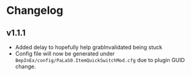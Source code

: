 # Changelog
## v1.1.1
* Added delay to hopefully help grabInvalidated being stuck
* Config file will now be generated under `BepInEx/config/PaLaS0.ItemQuickSwitchMod.cfg` due to plugin GUID change.
